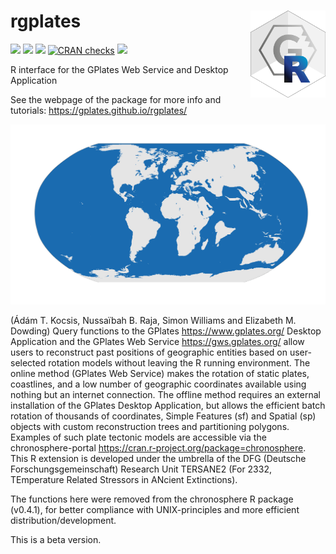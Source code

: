 
# rgplates <img src="man/figures/logo.png" align="right" width="120"/>

[![](https://img.shields.io/badge/devel%20version-0.5.0-green.svg)](https://github.com/adamkocsis/rgplates)
[![](https://www.r-pkg.org/badges/version/rgplates?color=orange)](https://cran.r-project.org/package=rgplates)
[![](http://cranlogs.r-pkg.org/badges/grand-total/rgplates?color=yellow)](https://cran.r-project.org/package=rgplates)
[![CRAN
checks](https://badges.cranchecks.info/summary/rgplates.svg)](https://cran.r-project.org/web/checks/check_results_rgplates.html)
[![](https://img.shields.io/badge/doi-10.5281/zenodo.8093990-blue.svg)](https://doi.org/10.5281/zenodo.8093990)

R interface for the GPlates Web Service and Desktop Application

See the webpage of the package for more info and tutorials:
<https://gplates.github.io/rgplates/>

![](https://github.com/GPlates/rgplates/raw/devel/man/figures/rgplates_example.png)

(Ádám T. Kocsis, Nussaïbah B. Raja, Simon Williams and Elizabeth M.
Dowding) Query functions to the GPlates <https://www.gplates.org/>
Desktop Application and the GPlates Web Service
<https://gws.gplates.org/> allow users to reconstruct past positions of
geographic entities based on user-selected rotation models without
leaving the R running environment. The online method (GPlates Web
Service) makes the rotation of static plates, coastlines, and a low
number of geographic coordinates available using nothing but an internet
connection. The offline method requires an external installation of the
GPlates Desktop Application, but allows the efficient batch rotation of
thousands of coordinates, Simple Features (sf) and Spatial (sp) objects
with custom reconstruction trees and partitioning polygons. Examples of
such plate tectonic models are accessible via the chronosphere-portal
<https://cran.r-project.org/package=chronosphere>. This R extension is
developed under the umbrella of the DFG (Deutsche
Forschungsgemeinschaft) Research Unit TERSANE2 (For 2332, TEmperature
Related Stressors in ANcient Extinctions).

The functions here were removed from the chronosphere R package
(v0.4.1), for better compliance with UNIX-principles and more efficient
distribution/development.

This is a beta version.
